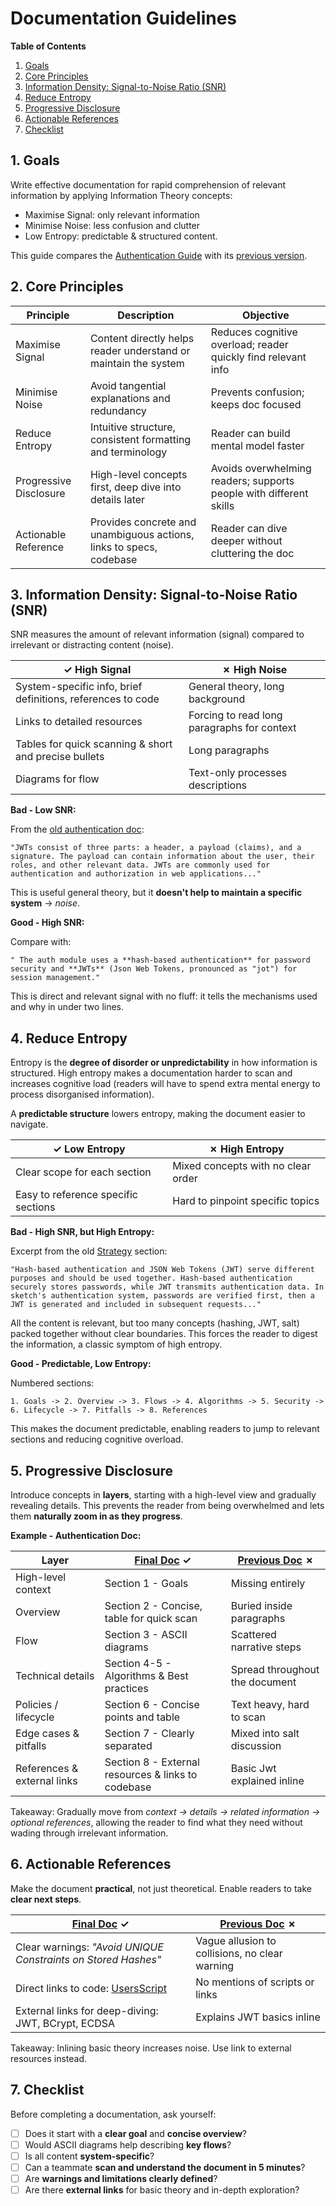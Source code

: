 # Documentation Guidelines


**Table of Contents**

1. [Goals](#1-goals)
2. [Core Principles](#2-core-principles)
3. [Information Density: Signal-to-Noise Ratio (SNR)](#3-information-density-signal-to-noise-ratio-snr)
4. [Reduce Entropy](#4-reduce-entropy)
5. [Progressive Disclosure](#5-progressive-disclosure)
6. [Actionable References](#6-actionable-references)
7. [Checklist](#7-checklist)


## 1. Goals

Write effective documentation for rapid comprehension of relevant information by applying Information Theory concepts:

* Maximise Signal: only relevant information
* Minimise Noise: less confusion and clutter
* Low Entropy: predictable & structured content.

This guide compares the [Authentication Guide](/auth/README.md) with its [previous version](https://github.com/rafaelfiume/sketch/blob/c7604e84843a07c6cba269adadb7b911c8558baa/docs/Auth.md).


## 2. Core Principles

| Principle               | Description                                                          | Objective                  |
|-------------------------|----------------------------------------------------------------------|--------------------------- |
| Maximise Signal         | Content directly helps reader understand or maintain the system      | Reduces cognitive overload; reader quickly find relevant info |
| Minimise Noise          | Avoid tangential explanations and redundancy                         | Prevents confusion; keeps doc focused |
| Reduce Entropy          | Intuitive structure, consistent formatting and terminology           | Reader can build mental model faster |   
| Progressive Disclosure  | High-level concepts first, deep dive into details later              | Avoids overwhelming readers; supports people with different skills |
| Actionable Reference    | Provides concrete and unambiguous actions, links to specs, codebase  | Reader can dive deeper without cluttering the doc |


## 3. Information Density: Signal-to-Noise Ratio (SNR)

SNR measures the amount of relevant information (signal) compared to irrelevant or distracting content (noise).

| **✓** High Signal                                           | **✗** High Noise                   |
| ------------------------------------------------------------| -----------------------------------|
| System-specific info, brief definitions, references to code | General theory, long background    |
| Links to detailed resources                                 | Forcing to read long paragraphs for context |
| Tables for quick scanning & short and precise bullets       | Long paragraphs                    |
| Diagrams for flow                                           | Text-only processes descriptions   |

**Bad - Low SNR:**

From the [old authentication doc](https://github.com/rafaelfiume/sketch/blob/c7604e84843a07c6cba269adadb7b911c8558baa/docs/Auth.md):

    "JWTs consist of three parts: a header, a payload (claims), and a signature. The payload can contain information about the user, their roles, and other relevant data. JWTs are commonly used for authentication and authorization in web applications..."

This is useful general theory, but it **doesn't help to maintain a specific system** -> _noise_.

**Good - High SNR:**

Compare with:

    " The auth module uses a **hash-based authentication** for password security and **JWTs** (Json Web Tokens, pronounced as "jot") for session management."

This is direct and relevant signal with no fluff: it tells the mechanisms used and why in under two lines.


## 4. Reduce Entropy

Entropy is the **degree of disorder or unpredictability** in how information is structured.
High entropy makes a documentation harder to scan and increases cognitive load (readers will have to spend extra mental energy to process disorganised information).

A **predictable structure** lowers entropy, making the document easier to navigate.

| **✓** Low Entropy                             | **✗** High Entropy                 |
| ----------------------------------------------| -----------------------------------|
| Clear scope for each section                  | Mixed concepts with no clear order |
| Easy to reference specific sections           | Hard to pinpoint specific topics   |

**Bad - High SNR, but High Entropy:**

Excerpt from the old [Strategy](https://github.com/rafaelfiume/sketch/blob/c7604e84843a07c6cba269adadb7b911c8558baa/docs/Auth.md#strategy) section:

    "Hash-based authentication and JSON Web Tokens (JWT) serve different purposes and should be used together. Hash-based authentication securely stores passwords, while JWT transmits authentication data. In sketch's authentication system, passwords are verified first, then a JWT is generated and included in subsequent requests..."

All the content is relevant, but too many concepts (hashing, JWT, salt) packed together without clear boundaries.
This forces the reader to digest the information, a classic symptom of high entropy.

**Good - Predictable, Low Entropy:**

Numbered sections:

    1. Goals -> 2. Overview -> 3. Flows -> 4. Algorithms -> 5. Security -> 6. Lifecycle -> 7. Pitfalls -> 8. References

This makes the document predictable, enabling readers to jump to relevant sections and reducing cognitive overload.


## 5. Progressive Disclosure

Introduce concepts in **layers**, starting with a high-level view and gradually revealing details.
This prevents the reader from being overwhelmed and lets them **naturally zoom in as they progress**.

**Example - Authentication Doc:**

| Layer                          | [Final Doc](/auth/README.md) **✓**                  | [Previous Doc](https://github.com/rafaelfiume/sketch/blob/c7604e84843a07c6cba269adadb7b911c8558baa/docs/Auth.md) **✗** |
| -------------------------------| ----------------------------------------------------| ------------------------------------------------|
| High-level context             | Section 1 - Goals                                   | Missing entirely                                |
| Overview                       | Section 2 - Concise, table for quick scan           | Buried inside paragraphs                        |
| Flow                           | Section 3 - ASCII diagrams                          | Scattered narrative steps                       |
| Technical details              | Section 4-5 - Algorithms & Best practices           | Spread throughout the document                  |
| Policies / lifecycle           | Section 6 - Concise points and table                | Text heavy, hard to scan                        |
| Edge cases & pitfalls          | Section 7 - Clearly separated                       | Mixed into salt discussion                      |
| References & external links    | Section 8 - External resources & links to codebase  | Basic Jwt explained inline                      |

Takeaway: Gradually move from _context -> details -> related information -> optional references_, allowing the reader to find what they need without wading through irrelevant information.


## 6. Actionable References

Make the document **practical**, not just theoretical.
Enable readers to take **clear next steps**.

|  [Final Doc](/auth/README.md) **✓**                            | [Previous Doc](https://github.com/rafaelfiume/sketch/blob/c7604e84843a07c6cba269adadb7b911c8558baa/docs/Auth.md) **✗** |
|----------------------------------------------------------------|----------------------------------------------------|
| Clear warnings: _"Avoid UNIQUE Constraints on Stored Hashes"_  | Vague allusion to collisions, no clear warning |
| Direct links to code: [UsersScript](../../auth/src/main/scala/org/fiume/sketch/auth/scripts/UsersScript.scala) | No mentions of scripts or links |
| External links for deep-diving: JWT, BCrypt, ECDSA             | Explains JWT basics inline                     |

Takeaway: Inlining basic theory increases noise. Use link to external resources instead.


## 7. Checklist

Before completing a documentation, ask yourself:

* [ ] Does it start with a **clear goal** and **concise overview**?
* [ ] Would ASCII diagrams help describing **key flows**?
* [ ] Is all content **system-specific**?
* [ ] Can a teammate **scan and understand the document in 5 minutes**?
* [ ] Are **warnings and limitations clearly defined**?
* [ ] Are there **external links** for basic theory and in-depth exploration?

